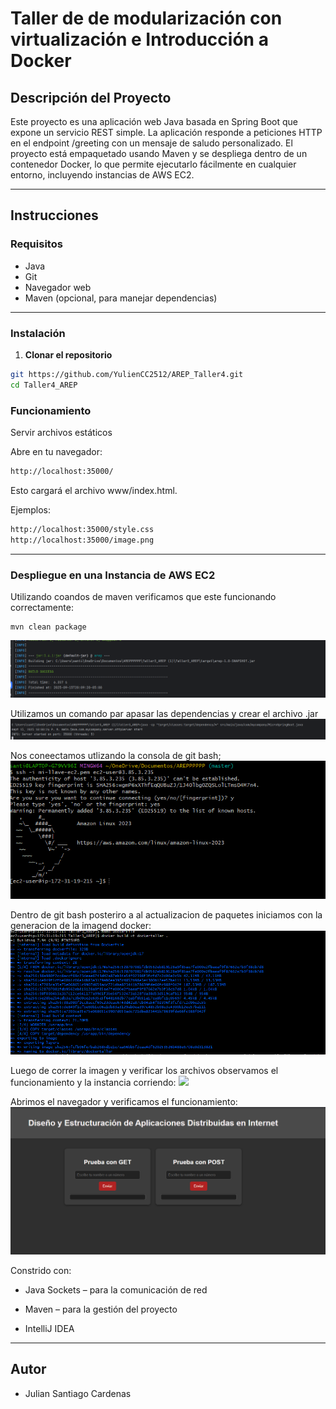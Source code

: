 
# Taller de de modularización con virtualización e Introducción a Docker

## Descripción del Proyecto

Este proyecto es una aplicación web Java basada en Spring Boot que expone un servicio
REST simple. La aplicación responde a peticiones HTTP en el endpoint /greeting con un mensaje de
saludo personalizado. El proyecto está empaquetado usando Maven y se despliega dentro de un contenedor Docker, lo que permite ejecutarlo 
fácilmente en cualquier entorno, incluyendo instancias de AWS EC2.


---

## Instrucciones 

### Requisitos
- Java 
- Git
- Navegador web
- Maven (opcional, para manejar dependencias)

---

### Instalación
1. **Clonar el repositorio**
```bash
git https://github.com/YulienCC2512/AREP_Taller4.git
cd Taller4_AREP
```
 ### Funcionamiento


Servir archivos estáticos

Abre en tu navegador:
```bash
http://localhost:35000/
```
Esto cargará el archivo www/index.html.

Ejemplos:
```bash
http://localhost:35000/style.css 
http://localhost:35000/image.png 
```

---

### Despliegue en una Instancia de AWS EC2

Utilizando coandos de maven verificamos que este funcionando correctamente: 
```
mvn clean package
```

![](images/compilar.png)

Utilizamos un comando par apasar las dependencias y crear el archivo .jar
![](images/compilar2.png)



Nos coneectamos utlizando la consola de git bash;
![](images/conexion.png)

Dentro de git bash posteriro a al actualizacion de paquetes iniciamos con la generacion de la imagend docker:
![](images/craecion.png)

Luego de correr la imagen y verificar los archivos observamos el funcionamiento y la instancia corriendo:
![](images.funcionamiento.png)

Abrimos el navegador y verificamos el funcionamiento:
![](images/front.png)


Constrido con:
- Java Sockets – para la comunicación de red

- Maven – para la gestión del proyecto

- IntelliJ IDEA 

---

## Autor
- Julian Santiago Cardenas




    